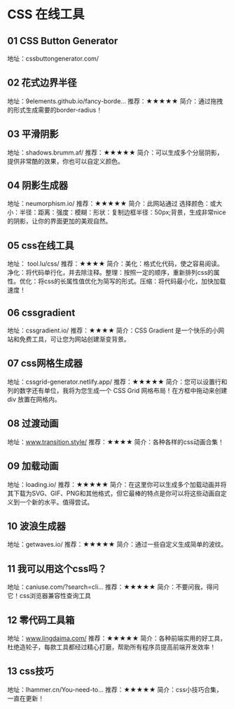 # CSS 在线工具
## 01 CSS Button Generator
  地址：cssbuttongenerator.com/


## 02 花式边界半径
地址：9elements.github.io/fancy-borde…
推荐：★★★★★
简介：通过拖拽的形式生成需要的border-radius！

## 03 平滑阴影
地址：shadows.brumm.af/
推荐：★★★★★
简介：可以生成多个分层阴影，提供非常酷的效果，你也可以自定义颜色。

## 04 阴影生成器
地址：neumorphism.io/
推荐：★★★★★
简介：此网站通过 选择颜色：或大小：半径：距离：强度：模糊：形状：复制边框半径：50px;背景，生成非常nice的阴影，让你的界面更加的美观自然。

## 05 css在线工具
地址： tool.lu/css/
推荐：★★★★
简介：美化：格式化代码，使之容易阅读。净化：将代码单行化，并去除注释。整理：按照一定的顺序，重新排列css的属性。优化：将css的长属性值优化为简写的形式。压缩：将代码最小化，加快加载速度！

## 06 cssgradient
地址：cssgradient.io/
推荐：★★★★
简介：CSS Gradient 是一个快乐的小网站和免费工具，可让您为网站创建渐变背景。

## 07 css网格生成器
地址：cssgrid-generator.netlify.app/
推荐：★★★★★
简介：您可以设置行和列的数字还有单位，我将为您生成一个 CSS Grid 网格布局！在方框中拖动来创建 div 放置在网格内。

## 08 过渡动画
地址：www.transition.style/
推荐：★★★★
简介：各种各样的css动画合集！

## 09 加载动画
地址：loading.io/
推荐：★★★★★
简介：在这里你可以生成多个加载动画并将其下载为SVG、GIF、PNG和其他格式，但它最棒的特点是你可以将这些动画自定义到一个新的水平。值得尝试。

## 10 波浪生成器
地址：getwaves.io/
推荐：★★★★★
简介：通过一些自定义生成简单的波纹。

## 11 我可以用这个css吗？
地址：caniuse.com/?search=cli…
推荐：★★★★★
简介：不要问我，得问它！css浏览器兼容性查询工具

## 12 零代码工具箱
地址：www.lingdaima.com/
推荐：★★★★★
简介：各种前端实用的好工具，杜绝造轮子，每款工具都经过精心打磨，帮助所有程序员提高前端开发效率！

## 13 css技巧
地址：lhammer.cn/You-need-to…
推荐：★★★★★
简介：css小技巧合集，一直在更新！


